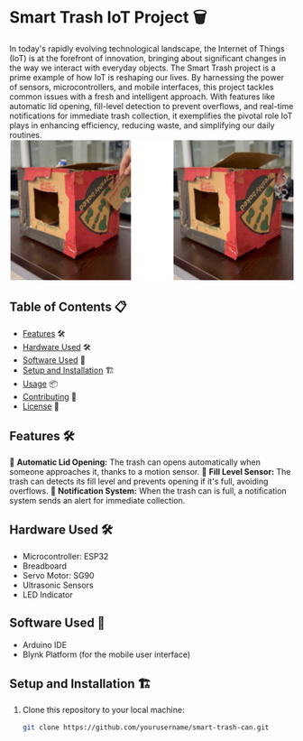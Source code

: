 # Smart Trash IoT Project 🗑️

In today's rapidly evolving technological landscape, the Internet of Things (IoT) is at the forefront of innovation, bringing about significant changes in the way we interact with everyday objects. The Smart Trash project is a prime example of how IoT is reshaping our lives. By harnessing the power of sensors, microcontrollers, and mobile interfaces, this project tackles common issues with a fresh and intelligent approach. With features like automatic lid opening, fill-level detection to prevent overflows, and real-time notifications for immediate trash collection, it exemplifies the pivotal role IoT plays in enhancing efficiency, reducing waste, and simplifying our daily routines.
![Smart Trash](https://github.com/chaimaebouyarmane/IOT_Intelligent_Trash/blob/main/Img/smart_trash.PNG)

## Table of Contents 📋

- [Features](#features) 🛠
- [Hardware Used](#hardware-used) 🛠️
- [Software Used](#software-used) 📡
- [Setup and Installation](#setup-and-installation) 🏗️
- [Usage](#usage) 📦
- [Contributing](#contributing) 🤝
- [License](#license) 📄

## Features 🛠

🚀 **Automatic Lid Opening:** The trash can opens automatically when someone approaches it, thanks to a motion sensor.
📏 **Fill Level Sensor:** The trash can detects its fill level and prevents opening if it's full, avoiding overflows.
📢 **Notification System:** When the trash can is full, a notification system sends an alert for immediate collection.

## Hardware Used 🛠️

- Microcontroller: ESP32
- Breadboard
- Servo Motor: SG90
- Ultrasonic Sensors
- LED Indicator

## Software Used 📡

- Arduino IDE
- Blynk Platform (for the mobile user interface)

## Setup and Installation 🏗️

1. Clone this repository to your local machine:

   ```bash
   git clone https://github.com/yourusername/smart-trash-can.git
